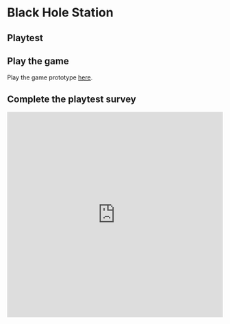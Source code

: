 # Black Hole Station
## Playtest

## Play the game

Play the game prototype [here](../prototype/BlackHoleStation_Prototype.html).

## Complete the playtest survey

<iframe width="640px" height= "480px" src= "https://forms.office.com/Pages/ResponsePage.aspx?id=FRGudvwe8kqlNuKyRDrxoPlrAokMDe9HhZszb8Lo_tVUQUdNWkRDMkZHQjVJRlY3UDQxOEUyUVhFTS4u&embed=true" frameborder= "0" marginwidth= "0" marginheight= "0" style= "border: none; max-width:100%; max-height:100vh" allowfullscreen webkitallowfullscreen mozallowfullscreen msallowfullscreen> </iframe>
